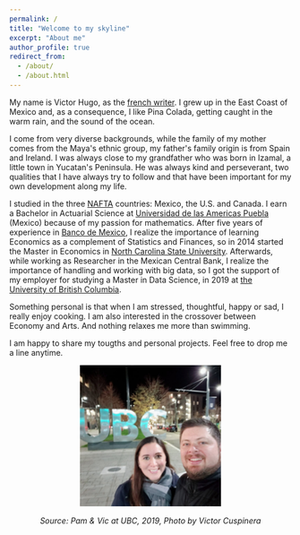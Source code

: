 ```yaml
---
permalink: /
title: "Welcome to my skyline"
excerpt: "About me"
author_profile: true
redirect_from: 
  - /about/
  - /about.html
---
```


My name is Victor Hugo, as the [french writer](https://en.wikipedia.org/wiki/Victor_Hugo). I grew up in the East Coast of Mexico and, as a consequence, I like Pina Colada, getting caught in the warm rain, and the sound of the ocean.

I come from very diverse backgrounds, while the family of my mother comes from the Maya's ethnic group, my father's family origin is from Spain and Ireland. I was always close to my grandfather who was born in Izamal, a little town in Yucatan's Peninsula. He was always kind and perseverant, two qualities that I have always try to follow and that have been important for my own development along my life.

I studied in the three [NAFTA](https://en.wikipedia.org/wiki/United_States–Mexico–Canada_Agreement) countries: Mexico, the U.S. and Canada. I earn a Bachelor in Actuarial Science at [Universidad de las Americas Puebla](https://www.udlap.mx/ofertaacademica/Default.aspx?cveCarrera=LAT&idioma=2) (Mexico) because of my passion for mathematics. After five years of experience in [Banco de Mexico](https://www.banxico.org.mx/indexen.html), I realize the importance of learning Economics as a complement of Statistics and Finances, so in 2014 started the Master in Economics in [North Carolina State University](https://poole.ncsu.edu/gradecon/). Afterwards, while working as Researcher in the Mexican Central Bank, I realize the importance of handling and working with big data, so I got the support of my employer for studying a Master in Data Science, in 2019 at [the University of British Columbia](https://masterdatascience.ubc.ca).

Something personal is that when I am stressed, thoughtful, happy or sad, I really enjoy cooking. I am also interested in the crossover between Economy and Arts. And nothing relaxes me more than swimming.

I am happy to share my tougths and personal projects. Feel free to drop me a line anytime.

<center>
<img src="/images/vic_ubc.jpg" alt="cohort" width="50%" height="50%"/>

*Source: Pam & Vic at UBC, 2019, Photo by Victor Cuspinera*  
</center>